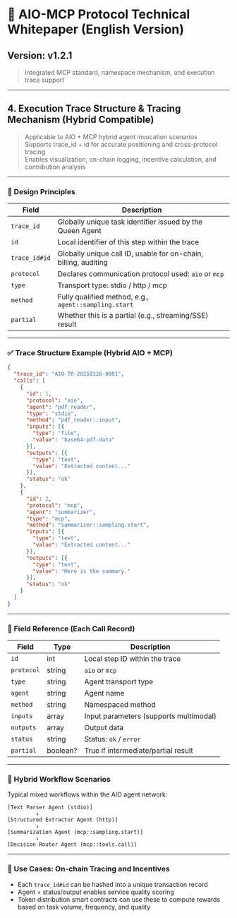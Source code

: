 
# 📘 AIO-MCP Protocol Technical Whitepaper (English Version)

## Version: v1.2.1
> Integrated MCP standard, namespace mechanism, and execution trace support

---

## 4. Execution Trace Structure & Tracing Mechanism (Hybrid Compatible)

> Applicable to AIO + MCP hybrid agent invocation scenarios  
> Supports trace_id + id for accurate positioning and cross-protocol tracing  
> Enables visualization, on-chain logging, incentive calculation, and contribution analysis

---

### 🔧 Design Principles

| Field         | Description |
|---------------|-------------|
| `trace_id`    | Globally unique task identifier issued by the Queen Agent |
| `id`          | Local identifier of this step within the trace |
| `trace_id#id` | Globally unique call ID, usable for on-chain, billing, auditing |
| `protocol`    | Declares communication protocol used: `aio` or `mcp` |
| `type`        | Transport type: stdio / http / mcp |
| `method`      | Fully qualified method, e.g., `agent::sampling.start` |
| `partial`     | Whether this is a partial (e.g., streaming/SSE) result |

---

### ✅ Trace Structure Example (Hybrid AIO + MCP)

```json
{
  "trace_id": "AIO-TR-20250326-0001",
  "calls": [
    {
      "id": 1,
      "protocol": "aio",
      "agent": "pdf_reader",
      "type": "stdio",
      "method": "pdf_reader::input",
      "inputs": [{
        "type": "file",
        "value": "base64-pdf-data"
      }],
      "outputs": [{
        "type": "text",
        "value": "Extracted content..."
      }],
      "status": "ok"
    },
    {
      "id": 2,
      "protocol": "mcp",
      "agent": "summarizer",
      "type": "mcp",
      "method": "summarizer::sampling.start",
      "inputs": [{
        "type": "text",
        "value": "Extracted content..."
      }],
      "outputs": [{
        "type": "text",
        "value": "Here is the summary."
      }],
      "status": "ok"
    }
  ]
}
```

---

### 🧠 Field Reference (Each Call Record)

| Field     | Type     | Description |
|-----------|----------|-------------|
| `id`      | int      | Local step ID within the trace |
| `protocol`| string   | `aio` or `mcp` |
| `type`    | string   | Agent transport type |
| `agent`   | string   | Agent name |
| `method`  | string   | Namespaced method |
| `inputs`  | array    | Input parameters (supports multimodal) |
| `outputs` | array    | Output data |
| `status`  | string   | Status: `ok` / `error` |
| `partial` | boolean? | True if intermediate/partial result |

---

### 🧩 Hybrid Workflow Scenarios

Typical mixed workflows within the AIO agent network:

```plaintext
[Text Parser Agent (stdio)]
         ↓
[Structured Extractor Agent (http)]
         ↓
[Summarization Agent (mcp::sampling.start)]
         ↓
[Decision Router Agent (mcp::tools.call)]
```

---

### 🔗 Use Cases: On-chain Tracing and Incentives

- Each `trace_id#id` can be hashed into a unique transaction record
- Agent + status/output enables service quality scoring
- Token distribution smart contracts can use these to compute rewards
  based on task volume, frequency, and quality
